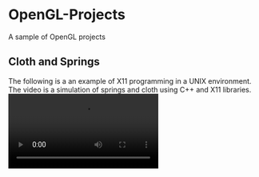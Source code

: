 # OpenGL-Projects
 A sample of OpenGL projects

## Cloth and Springs
The following is a an example of X11 programming in a UNIX environment.
The video is a simulation of springs and cloth using C++ and X11 libraries.
![Simulation](./img/Simulation.mp4)